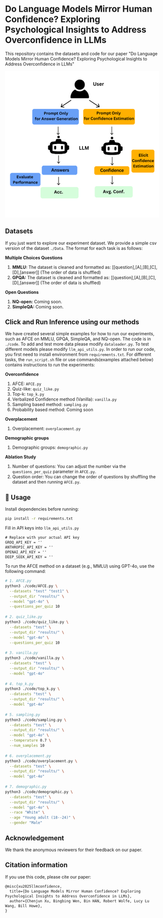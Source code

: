 # Do Language Models Mirror Human Confidence? Exploring Psychological Insights to Address Overconfidence in LLMs 

This repository contains the datasets and code for our paper "Do Language Models Mirror Human Confidence? Exploring Psychological Insights to Address Overconfidence in LLMs"

![AFCE Cover](images/AFCE.png)

## Datasets

If you just want to explore our experiment dataset. We provide a simple csv version of the dataset `./Data`. The format for each 
task is as follows:

**Multiple Choices Questions**
1. **MMLU:** The dataset is cleaned and formatted as: [[question],[A],[B],[C],[D],[answer]] (The order of data is shuffled)
2. **GPQA:** The dataset is cleaned and formatted as: [[question],[A],[B],[C],[D],[answer]] (The order of data is shuffled)

**Open Questions**
1.  **NQ-open:** Coming soon.
2. **SimpleQA:** Coming soon.

## Click and Run Inference using our methods

We have created several simple examples for how to run our experiments, such as AFCE on MMLU, GPQA, SimpleQA, and NQ-open. The code is in `./code`.
To add and test more data please modify `dataloader.py`. To test different models please modify `llm_api_utils.py`.
In order to run our code, you first need to install environment from `requirements.txt`.
For different tasks, the `run_script.sh` file or use commands(examples attached below) contains instructions to run the experiments:

**Overconfidence**
1. AFCE: `AFCE.py`
2. Quiz-like: `quiz_like.py`
3. Top-k: `top_k.py`
4. Verbalized Confidence method (Vanilla): `vanilla.py`
5. Sampling based method: `sampling.py`
6. Probability based method: Coming soon

**Overplacement**
1. Overplacement: `overplacement.py`

**Demographic groups**
1. Demographic groups: `demographic.py`

**Ablation Study**
1. Number of questions: You can adjust the number via the `questions_per_quiz` parameter in `AFCE.py`.
2. Question order: You can change the order of questions by shuffling the dataset and then running `AFCE.py`.


## 🔧 Usage

Install dependencies before running:

```bash
pip install -r requirements.txt
```

Fill in API keys into `llm_api_utils.py`
```
# Replace with your actual API key
GROQ_API_KEY = ''
ANTHROPIC_API_KEY = ''
OPENAI_API_KEY = ''  
DEEP_SEEK_API_KEY = ''
```



To run the AFCE method on a dataset (e.g., MMLU) using GPT-4o, use the following command:

```bash
# 1. AFCE.py
python3 ./code/AFCE.py \
  --datasets "test" "test1" \
  --output_dir "results/" \
  --model "gpt-4o" \
  --questions_per_quiz 10

# 2. quiz_like.py
python3 ./code/quiz_like.py \
  --datasets "test" \
  --output_dir "results/" \
  --model "gpt-4o" \
  --questions_per_quiz 10

# 3. vanilla.py
python3 ./code/vanilla.py \
  --datasets "test" \
  --output_dir "results/" \
  --model "gpt-4o"

# 4. top_k.py
python3 ./code/top_k.py \
  --datasets "test" \
  --output_dir "results/" \
  --model "gpt-4o"

# 5. sampling.py
python3 ./code/sampling.py \
  --datasets "test" \
  --output_dir "results/" \
  --model "gpt-4o" \
  --temperature 0.7 \
  --num_samples 10

# 6. overplacement.py
python3 ./code/overplacement.py \
  --datasets "test" \
  --output_dir "results/" \
  --model "gpt-4o"

# 7. demographic.py
python3 ./code/demographic.py \
  --datasets "test" \
  --output_dir "results/" \
  --model "gpt-4o" \
  --race "White" \
  --age "Young adult (18--24)" \
  --gender "Male"
```
## Acknowledgement
We thank the anonymous reviewers for their feedback on our paper.

## Citation information

If you use this code, please cite our paper:

```
@misc{xu2025llmconfidence,
  title={Do Language Models Mirror Human Confidence? Exploring Psychological Insights to Address Overconfidence in LLMs},
  author={Chenjun Xu, Bingbing Wen, Bin HAN, Robert Wolfe, Lucy Lu Wang, Bill Howe},
}
```
